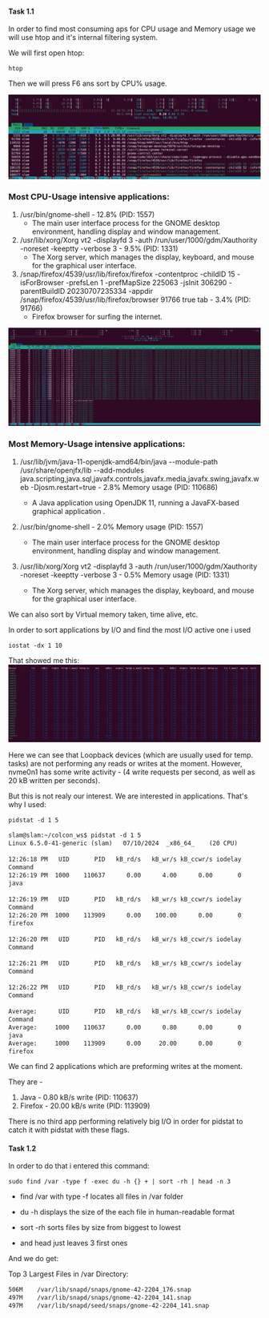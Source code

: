 #### Task 1.1

In order to find most consuming aps for CPU usage and Memory usage we will use htop and it's internal filtering system.

We will first open htop:
```
htop
```
Then we will press F6 ans sort by CPU% usage.

![alt text](cpu_htop.png)

### Most CPU-Usage intensive applications:
1. /usr/bin/gnome-shell - 12.8% (PID: 1557)
   - The main user interface process for the GNOME desktop environment, handling display and window management.
2. /usr/lib/xorg/Xorg vt2 -displayfd 3 -auth /run/user/1000/gdm/Xauthority -noreset -keeptty -verbose 3 - 9.5% (PID: 1331)
   - The Xorg server, which manages the display, keyboard, and mouse for the graphical user interface.
3. /snap/firefox/4539/usr/lib/firefox/firefox -contentproc -childID 15 -isForBrowser -prefsLen 1 -prefMapSize 225063 -jsInit 306290 -parentBuildID 20230707235334 -appdir /snap/firefox/4539/usr/lib/firefox/browser 91766 true tab - 3.4% (PID: 91766)
    - Firefox browser for surfing the internet. 

![alt text](memory_htop.png)

### Most Memory-Usage intensive applications:
1. /usr/lib/jvm/java-11-openjdk-amd64/bin/java --module-path /usr/share/openjfx/lib --add-modules java.scripting,java.sql,javafx.controls,javafx.media,javafx.swing,javafx.web -Djosm.restart=true - 2.8% Memory usage (PID: 110686)
   - A Java application using OpenJDK 11, running a JavaFX-based graphical application .

2. /usr/bin/gnome-shell - 2.0% Memory usage (PID: 1557)
   - The main user interface process for the GNOME desktop environment, handling display and window management.

3. /usr/lib/xorg/Xorg vt2 -displayfd 3 -auth /run/user/1000/gdm/Xauthority -noreset -keeptty -verbose 3 - 0.5% Memory usage (PID: 1331)
   - The Xorg server, which manages the display, keyboard, and mouse for the graphical user interface.


We can also sort by Virtual memory taken, time alive, etc.

In order to sort applications by I/O and find the most I/O active one i used 

```
iostat -dx 1 10
```
That showed me this:
![alt text](iostat.png)

Here we can see that Loopback devices (which are usually used for temp. tasks) are not performing any reads or writes at the moment. However, nvme0n1 has some write activity - (4 write requests per second, as well as 20 kB written per seconds).

But this is not realy our interest. We are interested in applications. That's why I used:

```
pidstat -d 1 5
```
```
slam@slam:~/colcon_ws$ pidstat -d 1 5
Linux 6.5.0-41-generic (slam) 	07/10/2024 	_x86_64_	(20 CPU)

12:26:18 PM   UID       PID   kB_rd/s   kB_wr/s kB_ccwr/s iodelay  Command
12:26:19 PM  1000    110637      0.00      4.00      0.00       0  java

12:26:19 PM   UID       PID   kB_rd/s   kB_wr/s kB_ccwr/s iodelay  Command
12:26:20 PM  1000    113909      0.00    100.00      0.00       0  firefox

12:26:20 PM   UID       PID   kB_rd/s   kB_wr/s kB_ccwr/s iodelay  Command

12:26:21 PM   UID       PID   kB_rd/s   kB_wr/s kB_ccwr/s iodelay  Command

12:26:22 PM   UID       PID   kB_rd/s   kB_wr/s kB_ccwr/s iodelay  Command

Average:      UID       PID   kB_rd/s   kB_wr/s kB_ccwr/s iodelay  Command
Average:     1000    110637      0.00      0.80      0.00       0  java
Average:     1000    113909      0.00     20.00      0.00       0  firefox
```

We can find 2 applications which are preforming writes at the moment.

They are - 

1. Java - 0.80 kB/s write (PID: 110637)
2. Firefox - 20.00 kB/s write (PID: 113909)

There is no third app performing relatively big I/O in order for pidstat to catch it with pidstat with these flags. 

#### Task 1.2

In order to do that i entered this command:

```
sudo find /var -type f -exec du -h {} + | sort -rh | head -n 3
```

- find /var with type -f locates all files in /var folder

 - du -h displays the size of the each file in human-readable format

- sort -rh sorts files by size from biggest to lowest

- and head just leaves 3 first ones

And we do get:

Top 3 Largest Files in /var Directory:
```
506M	/var/lib/snapd/snaps/gnome-42-2204_176.snap
497M	/var/lib/snapd/snaps/gnome-42-2204_141.snap
497M	/var/lib/snapd/seed/snaps/gnome-42-2204_141.snap
```

